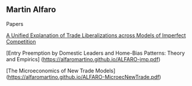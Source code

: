 
## Martin Alfaro

Papers


[A Unified Explanation of Trade Liberalizations across Models of Imperfect Competition](https://alfaromartino.github.io/AL-unified_trade.pdf)

[Entry Preemption by Domestic Leaders and Home-Bias Patterns: Theory and Empirics] (https://alfaromartino.github.io/ALFARO-jmp.pdf)

[The Microeconomics of New Trade Models] (https://alfaromartino.github.io/ALFARO-MicroecNewTrade.pdf)
